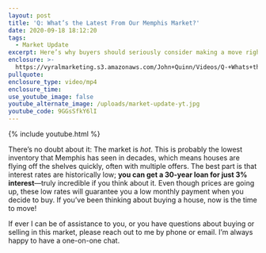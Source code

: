 ```yaml
---
layout: post
title: 'Q: What’s the Latest From Our Memphis Market?'
date: 2020-09-18 18:12:20
tags:
  - Market Update
excerpt: Here’s why buyers should seriously consider making a move right now.
enclosure: >-
  https://vyralmarketing.s3.amazonaws.com/John+Quinn/Videos/Q-+Whats+the+Latest+From+Our+Memphis+Market_.mp4
pullquote:
enclosure_type: video/mp4
enclosure_time:
use_youtube_image: false
youtube_alternate_image: /uploads/market-update-yt.jpg
youtube_code: 9GGsSfkY6lI
---
```


{% include youtube.html %}

There’s no doubt about it: The market is *hot*. This is probably the lowest inventory that Memphis has seen in decades, which means houses are flying off the shelves quickly, often with multiple offers. The best part is that interest rates are historically low; **you can get a 30-year loan for just 3% interest**—truly incredible if you think about it. Even though prices are going up, these low rates will guarantee you a low monthly payment when you decide to buy. If you’ve been thinking about buying a house, now is the time to move\!&nbsp;

If ever I can be of assistance to you, or you have questions about buying or selling in this market, please reach out to me by phone or email. I’m always happy to have a one-on-one chat.